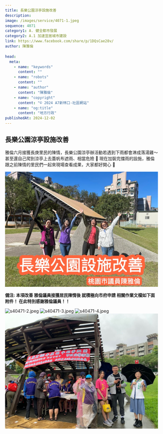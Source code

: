 ```yaml
---
title: 長樂公園涼亭設施改善
description:
image: /images/service/4071-1.jpeg
sequence: 4071
category1: A. 健全都市發展
category2: A.1 加速宜居城市建設
link: https://www.facebook.com/share/p/1DQsCae28v/
author: 陳雅倫

head:
  meta:
    - name: "keywords"
      content: ""
    - name: "robots"
      content: ""
    - name: "author"
      content: "陳雅倫"
    - name: "copyright"
      content: "© 2024 A7新林口-社區網站"
    - name: "og:title"
      content: "地方行政"
publishedAt: 2024-12-02
---
```


## 長樂公園涼亭設施改善

雅倫六月接獲長庚里民的陳情，長樂公園涼亭辦活動若遇到下雨都會淋成落湯雞～  
甚至還自己爬到涼亭上去蓋帆布遮雨、相當危險 🥹 現在加裝完擋雨的設施，雅倫跟之前陳情的里民們一起來現場查看成果，大家都好開心 🥳

![s40471-1.jpeg](/images/service/s4071-1.jpeg)

**備注: 本項改善 雅倫議員接獲居民陳情後 就積極向市府申請 相關作業文檔如下面附件！ 在此特別感謝雅倫議員！！**

![s40471-2.jpeg](/images/service/s4071-2.jpeg)
![s40471-3.jpeg](/images/service/s4071-3.jpeg)
![s40471-4.jpeg](/images/service/s4071-4.jpeg)
![s40471-5.jpeg](/images/service/s4071-5.jpeg)
